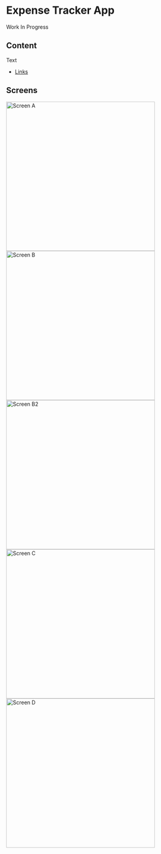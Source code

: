 # Expense Tracker App

Work In Progress

## Content

Text

- [Links](link)

## Screens

<div>
  <img src="assets/images/screens/aa_screen.png" alt="Screen A" width="400" />
  <img src="assets/images/screens/bb_screen.png" alt="Screen B" width="400" />
   <img src="assets/images/screens/bb_a_screen.png" alt="Screen B2" width="400" />
   <img src="assets/images/screens/dd_screen.png" alt="Screen C" 
   width="400" />
    <img src="assets/images/screens/ee_screen.png" alt="Screen D" width="400" />


</div>